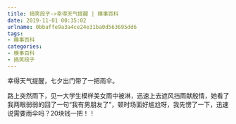 ```yaml
---
title: 搞笑段子->幸得天气提醒 | 糗事百科
date: 2019-11-01 00:35:02
urlname: 0bbaffe9a3a4ce24e31ba0d563695dd6
tags: 
- 糗事百科
categories:
- 糗事百科
- 搞笑段子
---
```

幸得天气提醒，七夕出门带了一把雨伞。

路上突然雨下，见一大学生模样美女雨中被淋，迅速上去遮风挡雨献殷情，她看了我两眼弱弱的回了一句“我有男朋友了”，顿时场面好尴尬呀，我先愣了一下，迅速说需要雨伞吗？20块钱一把！！


